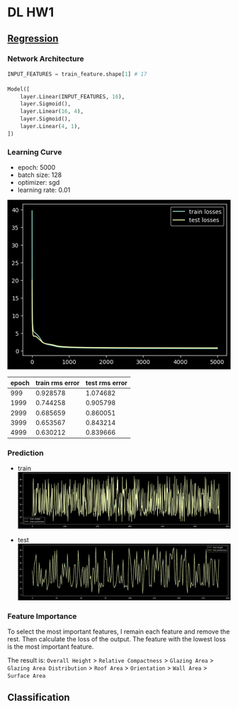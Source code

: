 # DL HW1

## [Regression](./regression.ipynb)

### Network Architecture

```python
INPUT_FEATURES = train_feature.shape[1] # 17

Model([
    layer.Linear(INPUT_FEATURES, 16),
    layer.Sigmoid(),
    layer.Linear(16, 4),
    layer.Sigmoid(),
    layer.Linear(4, 1),
])
```

### Learning Curve

- epoch: 5000
- batch size: 128
- optimizer: sgd
- learning rate: 0.01

![learning curve](./images/regression/loss.png)

| epoch | train rms error | test rms error |
| ----- | --------------- | -------------- |
| 999   | 0.928578        | 1.074682       |
| 1999  | 0.744258        | 0.905798       |
| 2999  | 0.685659        | 0.860051       |
| 3999  | 0.653567        | 0.843214       |
| 4999  | 0.630212        | 0.839666       |

### Prediction

- train
![train](./images/regression/train_pred.png)

- test
![test](./images/regression/test_pred.png)

### Feature Importance

To select the most important features, I remain each feature and remove the rest. Then calculate the loss of the output. The feature with the lowest loss is the most important feature.

The result is:
`Overall Height` > `Relative Compactness` > `Glazing Area` > `Glazing Area Distribution` > `Roof Area` > `Orientation` > `Wall Area` > `Surface Area`

## Classification
